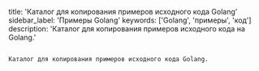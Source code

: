 title: 'Каталог для копирования примеров исходного кода Golang'
sidebar_label: 'Примеры Golang'
keywords: ['Golang', 'примеры', 'код']
description: 'Каталог для копирования примеров исходного кода на Golang.'
```

Каталог для копирования примеров исходного кода Golang.
